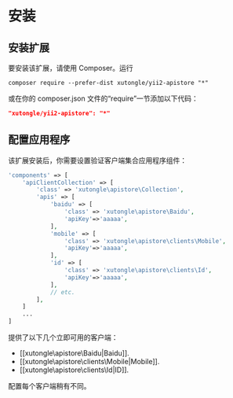 安装
====

## 安装扩展

要安装该扩展，请使用 Composer。运行
                                            
```
composer require --prefer-dist xutongle/yii2-apistore "*"
```

或在你的 composer.json 文件的“require”一节添加以下代码：

```json
"xutongle/yii2-apistore": "*"
```

## 配置应用程序

该扩展安装后，你需要设置验证客户端集合应用程序组件：

```php
'components' => [
    'apiClientCollection' => [
        'class' => 'xutongle\apistore\Collection',
        'apis' => [
            'baidu' => [
                'class' => 'xutongle\apistore\Baidu',
                'apiKey'=>'aaaaa',
            ],
            'mobile' => [
                'class' => 'xutongle\apistore\clients\Mobile',
                'apiKey'=>'aaaaa',
            ],
            'id' => [
                'class' => 'xutongle\apistore\clients\Id',
                'apiKey'=>'aaaaa',
            ],
            // etc.
        ],
    ]
    ...
]
```

提供了以下几个立即可用的客户端：

- [[xutongle\apistore\Baidu|Baidu]].
- [[xutongle\apistore\clients\Mobile|Mobile]].
- [[xutongle\apistore\clients\Id|ID]].

配置每个客户端稍有不同。

